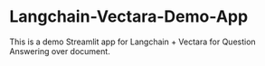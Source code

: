 # Langchain-Vectara-Demo-App
This is a demo Streamlit app for Langchain + Vectara for Question Answering over document.
